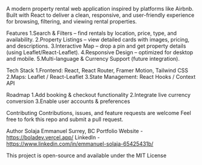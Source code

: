 A modern property rental web application inspired by platforms like Airbnb. Built with React to deliver a clean,
responsive, and user-friendly experience for browsing, filtering, and viewing rental properties.

Features
1.Search & Filters – find rentals by location, price, type, and availability.
2.Property Listings – view detailed cards with images, pricing, and descriptions.
3.Interactive Map – drop a pin and get property details (using Leaflet/React-Leaflet).
4.Responsive Design – optimized for desktop and mobile.
5.Multi-language & Currency Support (future integration).

Tech Stack
1.Frontend: React, React Router, Framer Motion, Tailwind CSS
2.Maps: Leaflet / React-Leaflet
3.State Management: React Hooks / Context API

Roadmap
1.Add booking & checkout functionality
2.Integrate live currency conversion
3.Enable user accounts & preferences
 
Contributing
Contributions, issues, and feature requests are welcome
Feel free to fork this repo and submit a pull request.

Author
Solaja Emmanuel
Surrey, BC
Portfolio Website - https://boladev.vercel.app/
LinkedIn - https://www.linkedin.com/in/emmanuel-solaja-65425431b/

This project is open-source and available under the MIT License
